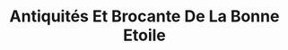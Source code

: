 ---
title: "Antiquités Et Brocante De La Bonne Etoile"
url: /confolens/antiquites-et-brocante-de-la-bonne-etoile/
shop: antiquités
---